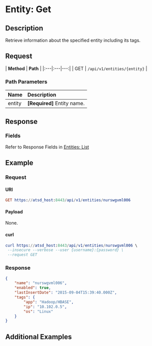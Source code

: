# Entity: Get

## Description 

Retrieve information about the specified entity including its tags.

## Request

| **Method** | **Path** | 
|:---|:---|---:|
| GET | `/api/v1/entities/{entity}` |

### Path Parameters

| **Name** | **Description** |
|:---|:---|
| entity | **[Required]** Entity name. |

## Response

### Fields

Refer to Response Fields in [Entities: List](list.md#fields-1)

## Example

### Request

#### URI

```elm
GET https://atsd_host:8443/api/v1/entities/nurswgvml006
```
#### Payload

None.

#### curl 

```elm
curl https://atsd_host:8443/api/v1/entities/nurswgvml006 \
 --insecure --verbose --user {username}:{password} \
 --request GET
```

### Response

```json
{
    "name": "nurswgvml006",
    "enabled": true,
    "lastInsertDate": "2015-09-04T15:39:40.000Z",
    "tags": {
        "app": "Hadoop/HBASE",
        "ip": "10.102.0.5",
        "os": "Linux"
    }
}
```

## Additional Examples
